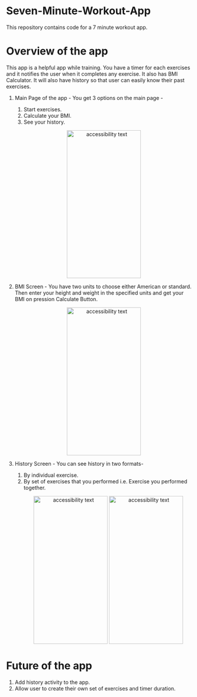 # Seven-Minute-Workout-App
This repository contains code for a 7 minute workout app. 

# Overview of the app 
This app is a helpful app while training. You have a timer for each exercises and it notifies the user when it completes any exercise. It also has BMI Calculator. It will also have history so that user can easily know their past exercises. 

1. Main Page of the app - You get 3 options on the main page - 
    <ol>
      <li>Start exercises.</li> 
      <li>Calculate your BMI.</li>
      <li>See your history.</li>
    </ol>
    <p align="center">
      <img src="https://user-images.githubusercontent.com/105696943/284024348-adb06bfb-801c-4f40-a082-9fbc09c660de.png" width="200" height="400" alt="accessibility text">
   </p>
2. BMI Screen - You have two units to choose either American or standard. Then enter your height and weight in the specified units and get your BMI on pression Calculate Button.
   <p align="center">
      <img src="https://user-images.githubusercontent.com/105696943/284024487-3088db79-4886-444b-9fca-2380c6843f96.png" width="200" height="400" alt="accessibility text">
   </p>
3. History Screen - You can see history in two formats-
    <ol>
        <li>By individual exercise.</li>
        <li>By set of exercises that you performed i.e. Exercise you performed together. </li>
         <p align="center">
          <img src="https://user-images.githubusercontent.com/105696943/284024547-19a39b5e-a093-4065-af92-624068ec84a6.png" width="200" height="400" alt="accessibility text">
             <img src="https://user-images.githubusercontent.com/105696943/284024588-f30092c7-7a2b-445c-b603-191f22a778bf.png" width="200" height="400" alt="accessibility text">
         </p>
        
    </ol>
# Future of the app 
1. Add history activity to the app.
2. Allow user to create their own set of exercises and timer duration.
